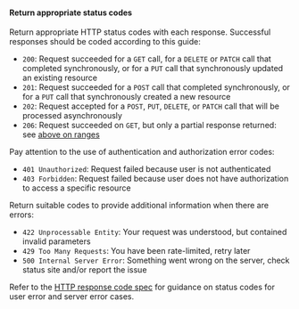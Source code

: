 #### Return appropriate status codes

Return appropriate HTTP status codes with each response. Successful
responses should be coded according to this guide:

* `200`: Request succeeded for a `GET` call, for a `DELETE` or
  `PATCH` call that completed synchronously, or for a `PUT` call that
  synchronously updated an existing resource
* `201`: Request succeeded for a `POST` call that completed
  synchronously, or for a `PUT` call that synchronously created a new
  resource
* `202`: Request accepted for a `POST`, `PUT`, `DELETE`, or `PATCH` call that
  will be processed asynchronously
* `206`: Request succeeded on `GET`, but only a partial response
  returned: see [above on ranges](../foundations/divide-large-responses-across-requests-with-ranges.md)

Pay attention to the use of authentication and authorization error codes:

* `401 Unauthorized`: Request failed because user is not authenticated
* `403 Forbidden`: Request failed because user does not have authorization to access a specific resource

Return suitable codes to provide additional information when there are errors:

* `422 Unprocessable Entity`: Your request was understood, but contained invalid parameters
* `429 Too Many Requests`: You have been rate-limited, retry later
* `500 Internal Server Error`: Something went wrong on the server, check status site and/or report the issue

Refer to the [HTTP response code spec](https://tools.ietf.org/html/rfc7231#section-6)
for guidance on status codes for user error and server error cases.
